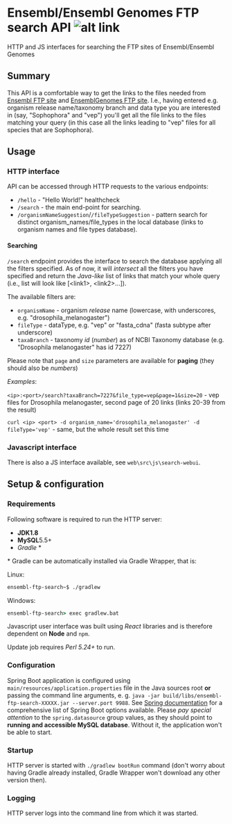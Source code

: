 # Ensembl/Ensembl Genomes FTP search API ![alt link](https://travis-ci.org/stefanches7/ensembl-ftp-search.svg?branch=master)
HTTP and JS interfaces for searching the FTP sites of Ensembl/Ensembl Genomes

Summary
-------
This API is a comfortable way to get the links to the files needed from [Ensembl FTP site] and 
[EnsemblGenomes FTP site]. I.e., having entered e.g. organism release name/taxonomy branch 
and data type you are interested in (say, "Sophophora" and "vep") you'll get all the file links to the files matching 
your query (in this case all the links leading to "vep" files for all species that are Sophophora).

[Ensembl FTP site]: ftp.ensembl.org
[EnsemblGenomes FTP site]: ftp.ensemblgenomes.org

Usage
-----
### HTTP interface

API can be accessed through HTTP requests to the various endpoints:

* `/hello` - "Hello World!" healthcheck
* `/search` - the main end-point for searching.
* `/organismNameSuggestion`/`/fileTypeSuggestion` - pattern search for distinct organism_names/file_types in the local 
database (links to organism names and file types database).

#### Searching

`/search` endpoint provides the interface to search the database applying all the filters specified. As of now, it will 
_intersect_ all the filters you have specified and return the _Java-like_ list of links that match your whole query (i.e.,
list will look like \[\<link1\>, \<link2\>...\]).

The available filters are:

* `organismName` - organism _release_ name (lowercase, with underscores, e.g. "drosophila_melanogaster")
* `fileType` - dataType, e.g. "vep" or "fasta_cdna" (fasta subtype after underscore)
* `taxaBranch` - taxonomy _id_ (_number_) as of NCBI Taxonomy database (e.g. "Drosophila melanogaster" has id 7227)

Please note that `page` and `size` parameters are available for **paging** (they should also be _numbers_)

_Examples_: 

`<ip>:<port>/search?taxaBranch=7227&file_type=vep&page=1&size=20` - vep files for Drosophila melanogaster, second page
of 20 links (links 20-39 from the result)

`curl <ip> <port> -d organism_name='drosophila_melanogaster' -d fileType='vep'` - same, but the whole result set this time

### Javascript interface

There is also a JS interface available, see `web\src\js\search-webui`.

## Setup & configuration
### Requirements

Following software is required to run the HTTP server:
* **JDK1.8**
* **MySQL**5.5+
* *Gradle* \*

\* Gradle can be automatically installed via Gradle Wrapper, that is:

Linux: 
```bash
ensembl-ftp-search~$ ./gradlew
```

Windows:
```cmd
ensembl-ftp-search> exec gradlew.bat

```

Javascript user interface was built using *React* libraries and is therefore dependent on **Node** and `npm`.

Update job requires *Perl 5.24+* to run.

### Configuration

Spring Boot application is configured using `main/resources/application.properties` file in the Java sources root **or** passing the command line arguments, e. g. `java -jar build/libs/ensembl-ftp-search-XXXXX.jar --server.port 9988`. See [Spring documentation] for a comprehensive list of Spring Boot options available.
Please _pay special attention_ to the `spring.datasource` group values, as they should point to **running and accessible
MySQL database**. Without it, the application won't be able to start.

[Spring documentation]: https://docs.spring.io/spring-boot/docs/current/reference/html/common-application-properties.html

### Startup

HTTP server is started with `./gradlew bootRun` command (don't worry about having Gradle already installed, Gradle Wrapper
won't download any other version then).

### Logging 

HTTP server logs into the command line from which it was started.
